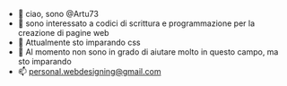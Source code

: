 - 👋 ciao, sono @Artu73
- 👀 sono interessato a codici di scrittura
 e programmazione per la creazione di pagine web
- 🌱 Attualmente sto imparando css
- 💞️ Al momento non sono in grado di aiutare 
molto in questo campo, ma sto imparando
- 📫 personal.webdesigning@gmail.com 

<!---
Artu73/Artu73 is a ✨ special ✨ repository because its `README.md` (this file) appears on your GitHub profile.
You can click the Preview link to take a look at your changes.
--->
